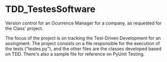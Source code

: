# TDD_TestesSoftware
Version control for an Ocurrence Manager for a company, as requested for the Class' project.

The focus of the project is on tracking the Test-Driven Development for an assingment.
The project consists on a file responsible for the execution of the tests ("testes.py"), and the other files are the classes developed based on TDD. There's also a sample file for reference on PyUnit Testing.
